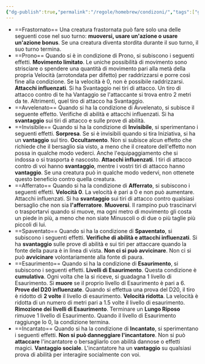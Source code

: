 ```yaml
---
{"dg-publish":true,"permalink":"/regole/homebrew/condizoni/","tags":["gardenEntry"]}
---
```




- ==Frastornato==
	Una creatura frastornata può fare solo una delle seguenti cose nel suo turno: **muoversi, usare un'azione o usare un'azione bonus**. Se una creatura diventa stordita durante il suo turno, il suo turno termina.
- ==Prono==
	Quando si è in condizione di Prono, si subiscono i seguenti effetti.
	**Movimento limitato**. Le uniche possibilità di movimento sono strisciare o spendere una quantità di movimento pari alla metà della propria Velocità (arrotondata per difetto) per raddrizzarsi e porre così fine alla condizione. Se la velocità è 0, non è possibile raddrizzarsi.
	**Attacchi influenzati**. Si ha Svantaggio nei tiri di attacco. Un tiro di attacco contro di te ha Vantaggio se l'attaccante si trova entro 2 metri da te. Altrimenti, quel tiro di attacco ha Svantaggio.
- ==Avvelenato==
	Quando si ha la condizione di Avvelenato, si subisce il seguente effetto.
	Verifiche di abilità e attacchi influenzati. Si ha **svantaggio** sui tiri di attacco e sulle prove di abilità.
- ==Invisibile==
	Quando si ha la condizione di **Invisibile**, si sperimentano i seguenti effetti.
	**Sorpresa**. Se si è invisibili quando si tira Iniziativa, si ha un **vantaggio** sul tiro.
	**Occultamento**. Non si subisce alcun effetto che richiede che il bersaglio sia visto, a meno che il creatore dell'effetto non possa in qualche modo vederci. Anche l'equipaggiamento che si indossa o si trasporta è nascosto.
	**Attacchi influenzati**. I tiri di attacco contro di voi hanno **svantaggio**, mentre i vostri tiri di attacco hanno **vantaggio**. Se una creatura può in qualche modo vedervi, non ottenete questo beneficio contro quella creatura.
- ==Afferrato==
	Quando si ha la condizione di **Afferrato**, si subiscono i seguenti effetti.
	**Velocità 0**. La velocità è pari a 0 e non può aumentare.
	Attacchi influenzati. Si ha **svantaggio** sui tiri di attacco contro qualsiasi bersaglio che non sia **l'afferratore**.
	**Muoversi**. Il rampino può trascinarvi o trasportarvi quando si muove, ma ogni metro di movimento gli costa un piede in più, a meno che non siate Minuscoli o di due o più taglie più piccoli di lui.
- ==Spaventato==
	Quando si ha la condizione di **Spaventato**, si subiscono i seguenti effetti.
	**Verifiche di abilità e attacchi influenzati**. Si ha **svantaggio** sulle prove di abilità e sui tiri per attaccare quando la fonte della paura è in linea di vista.
	**Non ci si può avvicinare**. Non ci si può **avvicinare** volontariamente alla fonte di paura.
- ==Esaurimento==
	Quando si ha la condizione di **Esaurimento**, si subiscono i seguenti effetti.
	**Livelli di Esaurimento**. Questa condizione è **cumulativa**. Ogni volta che la si riceve, si guadagna 1 livello di Esaurimento. Si **muore** se il proprio livello di Esaurimento è pari a 6.
	**Prove del D20 influenzate**. Quando si effettua una prova del D20, il tiro è ridotto di **2 volte** il livello di esaurimento.
	**Velocità ridotta**. La velocità è ridotta di un numero di metri pari a 1.5 volte il livello di esaurimento.
	**Rimozione dei livelli di Esaurimento**. Terminare un **Lungo Riposo** rimuove 1 livello di Esaurimento. Quando il livello di Esaurimento raggiunge lo 0, la condizione termina.
- ==Incantato==
	Quando si ha la condizione di **Incantato**, si sperimentano i seguenti effetti.
	**Non si può danneggiare l'incantatore**. Non si può **attaccare** l'incantatore o bersagliarlo con abilità dannose o effetti magici.
	**Vantaggio sociale**. L'incantatore ha un **vantaggio** su qualsiasi prova di abilità per interagire socialmente con voi.
	